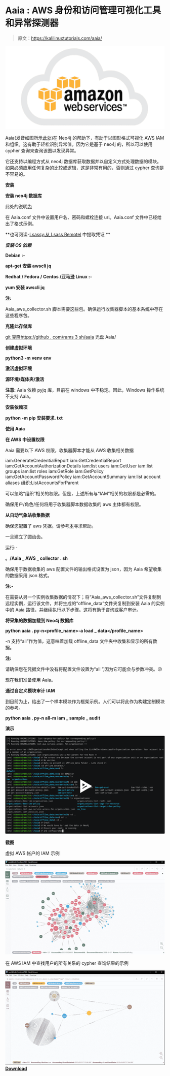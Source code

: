 # Aaia : AWS 身份和访问管理可视化工具和异常探测器

> 原文：<https://kalilinuxtutorials.com/aaia/>

[![Aaia : AWS Identity & Access Management Visualizer & Anomaly Finder](img//bb6a83351934ccd2ed5bbdd12ea6f62c.png "Aaia : AWS Identity & Access Management Visualizer & Anomaly Finder")](https://1.bp.blogspot.com/-frUmx7FkoFI/Xii1x1FoFQI/AAAAAAAAEhw/4BOkMD6zRqAQkytCsf4GNFT0pPRzJfYfACLcBGAsYHQ/s1600/AWS%25281%2529.png)

Aaia(发音如图所示[此处](https://translate.google.co.in/#view=home&op=translate&sl=ta&tl=en&text=Aaya))在 Neo4j 的帮助下，有助于以图形格式可视化 AWS IAM 和组织。这有助于轻松识别异常值。因为它是基于 neo4j 的，所以可以使用 cypher 查询来查询该图以发现异常。

它还支持以编程方式从 neo4j 数据库获取数据并以自定义方式处理数据的模块。如果必须应用任何复杂的比较或逻辑，这是非常有用的，否则通过 cypher 查询是不容易的。

**安装**

**安装 neo4j 数据库**

此处的说明[为](https://neo4j.com/docs/operations-manual/current/installation/)

在 Aaia.conf 文件中设置用户名、密码和螺栓连接 uri。Aaia.conf 文件中已经给出了格式示例。

**也可阅读-[Lsassy:从 Lsass Remotel](https://kalilinuxtutorials.com/lsassy-extract-credentials-lsass-remotel/) 中提取凭证 **

***安装 OS 依赖***

**Debian :-**

**apt-get 安装 awscli jq**

**Redhat / Fedora / Centos /亚马逊 Linux :-**

**yum 安装 awscli jq**

**注:**

Aaia_aws_collector.sh 脚本需要这些包。确保运行收集器脚本的基本系统中存在这些程序包。

**克隆此存储库**

[git 克隆](https://github.com/rams3sh/Aaia)[https://github . com/rams 3 sh/aaia](https://github.com/rams3sh/Aaia)
光盘 Aaia/

**创建虚拟环境**

**python3 -m venv env**

**激活虚拟环境**

**源环境/媒体夹/激活**

**注意:** Aaia 依赖 pyjq 库，目前在 windows 中不稳定。因此，Windows 操作系统不支持 Aaia。

**安装依赖项**

**python -m pip 安装要求. txt**

**使用 Aaia**

**在 AWS 中设置权限**

Aaia 需要以下 AWS 权限，收集器脚本才能从 AWS 收集相关数据

iam:GenerateCredentialReport
iam:GetCredentialReport
iam:GetAccountAuthorizationDetails
iam:list users
iam:GetUser
iam:list groups
iam:list roles
iam:GetRole
iam:GetPolicy
iam:GetAccountPasswordPolicy
iam:GetAccountSummary
iam:list account aliases
组织:ListAccountsForParent

可以忽略“组织”相关的权限。但是，上述所有与“IAM”相关的权限都是必需的。

确保用户/角色/任何将用于收集器脚本数据收集的 aws 主体都有权限。

**从自动气象站收集数据**

确保您配置了 aws 凭据。请参考[本](https://docs.aws.amazon.com/cli/latest/userguide/cli-chap-configure.html)寻求帮助。

一旦建立了圆齿齿。

运行:-

**。/Aaia _ AWS _ collector . sh<profile _ name>**

确保用于数据收集的 aws 配置文件的输出格式设置为 json，因为 Aaia 希望收集的数据采用 json 格式。

**注:-**

在需要从另一个实例收集数据的情况下；将“Aaia_aws_collector.sh”文件复制到远程实例，运行该文件，并将生成的“offline_data”文件夹复制到安装 Aaia 的实例中的 Aaia 路径，并继续执行以下步骤。这将有助于咨询或客户审计。

**将采集的数据加载到 Neo4j 数据库**

**python aaia . py-n<profile_name>-a load _ data</profile_name>**

-n 支持“all”作为值，这意味着加载 offline_data 文件夹中收集和显示的所有数据。

**注:**

请确保您在凭据文件中没有将配置文件设置为“all ”,因为它可能会与参数冲突。😛

现在我们准备使用 Aaia。

**通过自定义模块审计 IAM**

到目前为止，给出了一个样本模块作为框架示例。人们可以将此作为构建定制模块的参考。

**python aaia . py-n all-m iam _ sample _ audit**

**演示**

[![](img//348d6cf0f0ff22c1c9579c6ab4c7a5c7.png)](https://asciinema.org/a/259578)

**截图**

虚拟 AWS 帐户的 IAM 示例

![](img//06dbee8ee3847553f9c6b60a0cc0c36d.png)

在 AWS IAM 中查找用户的所有关系的 cypher 查询结果的示例

![](img//83f5a64e11a7c2a094f577b968ea2990.png)[**Download**](https://github.com/rams3sh/Aaia)